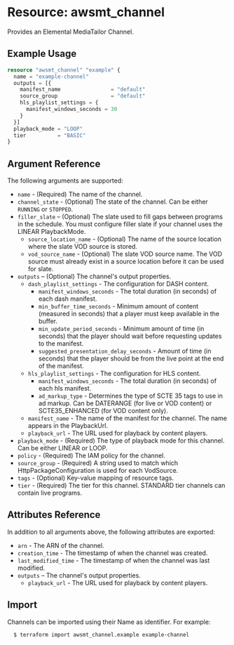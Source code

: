 # Resource: awsmt_channel

Provides an Elemental MediaTailor Channel.

## Example Usage

```terraform
resource "awsmt_channel" "example" {
  name = "example-channel"
  outputs = [{
    manifest_name                = "default"
    source_group                 = "default"
    hls_playlist_settings = {
      manifest_windows_seconds = 30
    }
  }]
  playback_mode = "LOOP"
  tier          = "BASIC"
}
```

## Argument Reference

The following arguments are supported:

- `name` - (Required) The name of the channel.
- `channel_state` - (Optional) The state of the channel. Can be either `RUNNING` or `STOPPED`.
- `filler_slate` – (Optional) The slate used to fill gaps between programs in the schedule. You must configure filler slate if your channel uses the LINEAR PlaybackMode.
  - `source_location_name` - (Optional) The name of the source location where the slate VOD source is stored.
  - `vod_source_name` - (Optional) The slate VOD source name. The VOD source must already exist in a source location before it can be used for slate.
- `outputs` – (Optional) The channel's output properties.
  - `dash_playlist_settings` - The configuration for DASH content.
    - `manifest_windows_seconds` - The total duration (in seconds) of each dash manifest.
    - `min_buffer_time_seconds` - Minimum amount of content (measured in seconds) that a player must keep available in the buffer.
    - `min_update_period_seconds` - Minimum amount of time (in seconds) that the player should wait before requesting updates to the manifest.
    - `suggested_presentation_delay_seconds` - Amount of time (in seconds) that the player should be from the live point at the end of the manifest.
  - `hls_playlist_settings` - The configuration for HLS content.
    - `manifest_windows_seconds` - The total duration (in seconds) of each hls manifest.
    - `ad_markup_type` - Determines the type of SCTE 35 tags to use in ad markup. Can be DATERANGE (for live or VOD content) or SCTE35_ENHANCED (for VOD content only).
  - `manifest_name` - The name of the manifest for the channel. The name appears in the PlaybackUrl.
  - `playback_url` - The URL used for playback by content players.
- `playback_mode` - (Required) The type of playback mode for this channel. Can be either LINEAR or LOOP.
- `policy` - (Required) The IAM policy for the channel.
- `source_group` - (Required) A string used to match which HttpPackageConfiguration is used for each VodSource.
- `tags` - (Optional) Key-value mapping of resource tags.
- `tier` - (Required) The tier for this channel. STANDARD tier channels can contain live programs.

## Attributes Reference

In addition to all arguments above, the following attributes are exported:

- `arn` - The ARN of the channel.
- `creation_time` - The timestamp of when the channel was created.
- `last_modified_time` - The timestamp of when the channel was last modified.
- `outputs` – The channel's output properties.
  - `playback_url` - The URL used for playback by content players.

## Import

Channels can be imported using their Name as identifier. For example:

```shell
  $ terraform import awsmt_channel.example example-channel
```
